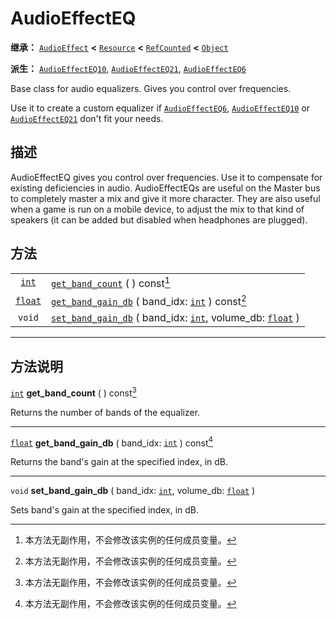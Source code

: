 <!-- ⚠ 请勿编辑本文件 ⚠ -->
<!-- 本文档使用脚本从 WeDot 引擎源码仓库生成。 -->
<!-- 生成脚本：https://github.com/WeDot-Engine/WeDot/tree/4.3/doc/tools/make_md.py； -->
<!-- 原文件：https://github.com/WeDot-Engine/WeDot/tree/4.3/doc/classes/AudioEffectEQ.xml。 -->

<div id="_class_audioeffecteq"></div>

# AudioEffectEQ

**继承：** [`AudioEffect`](class_audioeffect.md) **<** [`Resource`](class_resource.md) **<** [`RefCounted`](class_refcounted.md) **<** [`Object`](class_object.md)

**派生：** [`AudioEffectEQ10`](class_audioeffecteq10.md), [`AudioEffectEQ21`](class_audioeffecteq21.md), [`AudioEffectEQ6`](class_audioeffecteq6.md)

Base class for audio equalizers. Gives you control over frequencies.

Use it to create a custom equalizer if [`AudioEffectEQ6`](class_audioeffecteq6.md), [`AudioEffectEQ10`](class_audioeffecteq10.md) or [`AudioEffectEQ21`](class_audioeffecteq21.md) don't fit your needs.

## 描述

AudioEffectEQ gives you control over frequencies. Use it to compensate for existing deficiencies in audio. AudioEffectEQs are useful on the Master bus to completely master a mix and give it more character. They are also useful when a game is run on a mobile device, to adjust the mix to that kind of speakers (it can be added but disabled when headphones are plugged).

## 方法

|||
|:-:|:--|
| [`int`](class_int.md)     | [`get_band_count`](class_audioeffecteq.md#class_audioeffecteq_method_get_band_count) ( ) const[^const]                                                             |
| [`float`](class_float.md) | [`get_band_gain_db`](class_audioeffecteq.md#class_audioeffecteq_method_get_band_gain_db) ( band_idx: [`int`](class_int.md) ) const[^const]                         |
| `void`                    | [`set_band_gain_db`](class_audioeffecteq.md#class_audioeffecteq_method_set_band_gain_db) ( band_idx: [`int`](class_int.md), volume_db: [`float`](class_float.md) ) |

<!-- rst-class:: classref-section-separator -->

---

## 方法说明

<div id="_class_audioeffecteq_method_get_band_count"></div>

[`int`](class_int.md) **get_band_count** ( ) const[^const]<div id="class_audioeffecteq_method_get_band_count"></div>

Returns the number of bands of the equalizer.

<!-- rst-class:: classref-item-separator -->

---

<div id="_class_audioeffecteq_method_get_band_gain_db"></div>

[`float`](class_float.md) **get_band_gain_db** ( band_idx: [`int`](class_int.md) ) const[^const]<div id="class_audioeffecteq_method_get_band_gain_db"></div>

Returns the band's gain at the specified index, in dB.

<!-- rst-class:: classref-item-separator -->

---

<div id="_class_audioeffecteq_method_set_band_gain_db"></div>

`void` **set_band_gain_db** ( band_idx: [`int`](class_int.md), volume_db: [`float`](class_float.md) )<div id="class_audioeffecteq_method_set_band_gain_db"></div>

Sets band's gain at the specified index, in dB.

[^virtual]: 本方法通常需要用户覆盖才能生效。
[^const]: 本方法无副作用，不会修改该实例的任何成员变量。
[^vararg]: 本方法除了能接受在此处描述的参数外，还能够继续接受任意数量的参数。
[^constructor]: 本方法用于构造某个类型。
[^static]: 调用本方法无需实例，可直接使用类名进行调用。
[^operator]: 本方法描述的是使用本类型作为左操作数的有效运算符。
[^bitfield]: 这个值是由下列位标志构成位掩码的整数。
[^void]: 无返回值。
